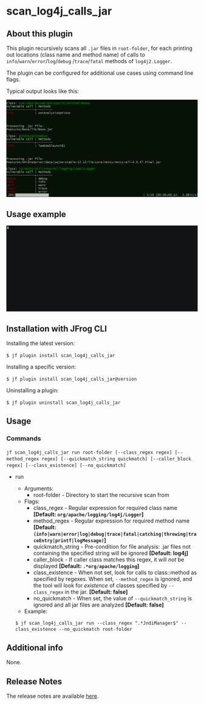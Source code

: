 # scan_log4j_calls_jar

## About this plugin
This plugin recursively scans all `.jar` files in `root-folder`, for each printing out locations (class name and method name) of calls to `info`/`warn`/`error`/`log`/`debug` /`trace`/`fatal` methods of `log4j2.Logger`. 

The plugin can be configured for additional use cases using command line flags.

Typical output looks like this:

<img src="img/scan_log4j_jar.PNG" />



## Usage example

![Usage example](img/scan_log4j_calls_jar.gif)



## Installation with JFrog CLI

Installing the latest version:

`$ jf plugin install scan_log4j_calls_jar`

Installing a specific version:

`$ jf plugin install scan_log4j_calls_jar@version`

Uninstalling a plugin:

`$ jf plugin uninstall scan_log4j_calls_jar`

## Usage
### Commands
`jf scan_log4j_calls_jar run root-folder [--class_regex regex] [--method_regex regex] [--quickmatch_string quickmatch] [--caller_block regex] [--class_existence] [--no_quickmatch]`

* run

  - Arguments:
      - root-folder - Directory to start the recursive scan from
  - Flags:
      - class_regex - Regular expression for required class name **[Default: `org/apache/logging/log4j/Logger`]**
      - method_regex - Regular expression for required method name **[Default: `(info|warn|error|log|debug|trace|fatal|catching|throwing|traceEntry|printf|logMessage)`]**
      - quickmatch_string - Pre-condition for file analysis: .jar files not containing the specified string will be ignored **[Default: log4j]**
      - caller_block - If caller class matches this regex, it will *not* be displayed **[Default: `.*org/apache/logging`]**
      - class_existence - When not set, look for calls to class::method as  specified by regexes. When set, `--method_regex` is ignored, and the tool will look for *existence* of classes specified by `--class_regex` in the jar. **[Default: false]**
      - no_quickmatch - When set, the value of `--quickmatch_string` is ignored and all jar files are analyzed **[Default: false]**
  - Example:
  ```
  $ jf scan_log4j_calls_jar run --class_regex ".*JndiManager$" --class_existence --no_quickmatch root-folder
  ```



## Additional info
None.

## Release Notes
The release notes are available [here](RELEASE.md).

